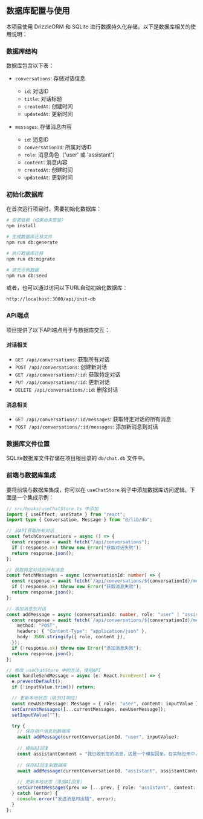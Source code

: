 ## 数据库配置与使用

本项目使用 DrizzleORM 和 SQLite 进行数据持久化存储。以下是数据库相关的使用说明：

### 数据库结构

数据库包含以下表：

- `conversations`: 存储对话信息
  - `id`: 对话ID
  - `title`: 对话标题
  - `createdAt`: 创建时间
  - `updatedAt`: 更新时间

- `messages`: 存储消息内容
  - `id`: 消息ID
  - `conversationId`: 所属对话ID
  - `role`: 消息角色（'user' 或 'assistant'）
  - `content`: 消息内容
  - `createdAt`: 创建时间
  - `updatedAt`: 更新时间

### 初始化数据库

在首次运行项目时，需要初始化数据库：

```bash
# 安装依赖（如果尚未安装）
npm install

# 生成数据库迁移文件
npm run db:generate

# 执行数据库迁移
npm run db:migrate

# 填充示例数据
npm run db:seed
```

或者，也可以通过访问以下URL自动初始化数据库：
```
http://localhost:3000/api/init-db
```

### API端点

项目提供了以下API端点用于与数据库交互：

#### 对话相关

- `GET /api/conversations`: 获取所有对话
- `POST /api/conversations`: 创建新对话
- `GET /api/conversations/:id`: 获取特定对话
- `PUT /api/conversations/:id`: 更新对话
- `DELETE /api/conversations/:id`: 删除对话

#### 消息相关

- `GET /api/conversations/:id/messages`: 获取特定对话的所有消息
- `POST /api/conversations/:id/messages`: 添加新消息到对话

### 数据库文件位置

SQLite数据库文件存储在项目根目录的 `db/chat.db` 文件中。

### 前端与数据库集成

要将前端与数据库集成，你可以在 `useChatStore` 钩子中添加数据库访问逻辑。下面是一个集成示例：

```typescript
// src/hooks/useChatStore.ts 中添加
import { useEffect, useState } from "react";
import type { Conversation, Message } from "@/lib/db";

// 从API获取所有对话
const fetchConversations = async () => {
  const response = await fetch("/api/conversations");
  if (!response.ok) throw new Error("获取对话失败");
  return response.json();
};

// 获取特定对话的所有消息
const fetchMessages = async (conversationId: number) => {
  const response = await fetch(`/api/conversations/${conversationId}/messages`);
  if (!response.ok) throw new Error("获取消息失败");
  return response.json();
};

// 添加消息到对话
const addMessage = async (conversationId: number, role: "user" | "assistant", content: string) => {
  const response = await fetch(`/api/conversations/${conversationId}/messages`, {
    method: "POST",
    headers: { "Content-Type": "application/json" },
    body: JSON.stringify({ role, content }),
  });
  if (!response.ok) throw new Error("添加消息失败");
  return response.json();
};

// 修改 useChatStore 中的方法，使用API
const handleSendMessage = async (e: React.FormEvent) => {
  e.preventDefault();
  if (!inputValue.trim()) return;

  // 更新本地状态（用于UI响应）
  const newUserMessage: Message = { role: "user", content: inputValue };
  setCurrentMessages([...currentMessages, newUserMessage]);
  setInputValue("");

  try {
    // 保存用户消息到数据库
    await addMessage(currentConversationId, "user", inputValue);
    
    // 模拟AI回复
    const assistantContent = "我已收到您的消息，这是一个模拟回复。在实际应用中，这里会连接到OpenAI API获取真实回复。";
    
    // 保存AI回复到数据库
    await addMessage(currentConversationId, "assistant", assistantContent);
    
    // 更新本地状态（添加AI回复）
    setCurrentMessages(prev => [...prev, { role: "assistant", content: assistantContent }]);
  } catch (error) {
    console.error("发送消息时出错", error);
  }
};
```